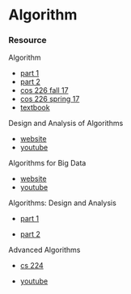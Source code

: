 # Algorithm

### Resource

Algorithm
* [part 1](https://www.coursera.org/learn/algorithms-part1/home/welcome)
* [part 2](https://www.coursera.org/learn/algorithms-part2/home/welcome)
* [cos 226 fall 17](http://www.cs.princeton.edu/courses/archive/fall17/cos226/syllabus.php)
* [cos 226 spring 17](http://www.cs.princeton.edu/courses/archive/spring17/cos226/syllabus.html)
* [textbook](https://algs4.cs.princeton.edu/home/)


Design and Analysis of Algorithms

* [website](https://ocw.mit.edu/courses/electrical-engineering-and-computer-science/6-046j-design-and-analysis-of-algorithms-spring-2015/index.htm)
* [youtube](https://www.youtube.com/watch?v=iTMn0Kt18tg)


Algorithms for Big Data

* [website](https://www.sketchingbigdata.org/fall17/)
* [youtube](https://www.youtube.com/watch?v=s9xSfIw83tk&list=PL2SOU6wwxB0v1kQTpqpuu5kEJo2i-iUyf)


Algorithms: Design and Analysis

* [part 1](https://lagunita.stanford.edu/courses/course-v1:Engineering+Algorithms1+SelfPaced/about)

* [part 2](https://lagunita.stanford.edu/courses/course-v1:Engineering+Algorithms2+SelfPaced/about)


Advanced Algorithms

* [cs 224](http://people.seas.harvard.edu/~minilek/cs224/fall14/index.html)

* [youtube](https://www.youtube.com/playlist?list=PL2SOU6wwxB0uP4rJgf5ayhHWgw7akUWSf)